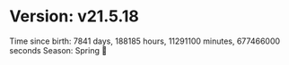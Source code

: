 # Version: v21.5.18
Time since birth: 7841 days, 188185 hours, 11291100 minutes, 677466000 seconds
Season: Spring 🌸
